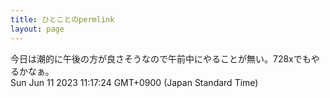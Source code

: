 ```yaml
---
title: ひとことのpermlink
layout: page
---
```

<div class="box" dt="1686449844153">
  今日は潮的に午後の方が良さそうなので午前中にやることが無い。728xでもやるかなぁ。
  <div class="content is-small">Sun Jun 11 2023 11:17:24 GMT+0900 (Japan Standard Time)</div>
</div>